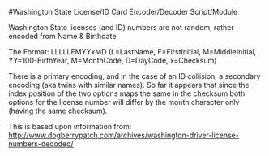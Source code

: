 #Washington State License/ID Card Encoder/Decoder Script/Module

Washington State licenses (and ID) numbers are not random, rather encoded from Name & Birthdate

The Format: LLLLLFMYYxMD
(L=LastName, F=FirstInitial, M=MiddleInitial, YY=100-BirthYear, M=MonthCode, D=DayCode, x=Checksum)

There is a primary encoding, and in the case of an ID collision, a secondary encoding (aka twins with similar names).
So far it appears that since the index position of the two options maps the same in the checksum both options for the license number will differ by the month character only (having the same checksum).

This is based upon information from: http://www.dogberrypatch.com/archives/washington-driver-license-numbers-decoded/